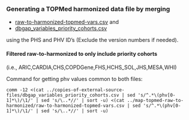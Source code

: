 ### Generating a TOPMed harmonized data file by merging 

* [raw-to-harmonized-topmed-vars.csv](../map-topmed-raw-to-harmonized/raw-to-harmonized-topmed-vars.csv) and
* [dbgap_variables_priority_cohorts.csv](../copies-of-external-source-files/dbgap_variables_priority_cohorts.csv)

using the PHS and PHV ID’s (Exclude the version numbers if needed).

#### Filtered raw-to-harmonized to only include priority cohorts
(i.e., ARIC,CARDIA,CHS,COPDGene,FHS,HCHS_SOL,JHS,MESA,WHI)

Command for getting phv values common to both files:

    comm -12 <(cat ../copies-of-external-source-files/dbgap_variables_priority_cohorts.csv | sed 's/^.*\(phv[0-1]*\)/\1/' | sed 's/\..*//' | sort -u) <(cat ../map-topmed-raw-to-harmonized/raw-to-harmonized-topmed-vars.csv | sed 's/^.*\(phv[0-1]*\)/\1/' | sed 's/\..*//' | sort -u)
